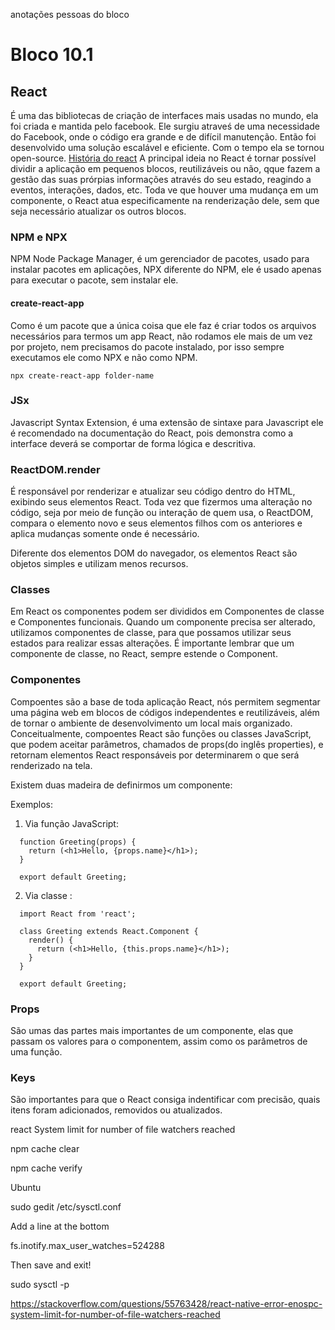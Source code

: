anotações pessoas do bloco

# Bloco 10.1

## React

É uma das bibliotecas de criação de interfaces mais usadas no mundo, ela foi criada e mantida pelo facebook.
Ele surgiu atraveś de uma necessidade do Facebook, onde o código era grande e de difícil manutenção. Então foi desenvolvido uma solução escalável e eficiente. Com o tempo ela se tornou open-source. [História do react](https://medium.com/@ppternunes/a-hist%C3%B3ria-do-react-ba346c416fe1)
A principal ideia no React é tornar possível dividir a aplicação em pequenos blocos, reutilizáveis ou não, qque fazem a gestão das suas prórpias informações através do seu estado, reagindo a eventos, interações, dados, etc. Toda ve que houver uma mudança em um componente, o React atua especificamente na renderização dele, sem que seja necessário atualizar os outros blocos.

### NPM e NPX

NPM Node Package Manager, é um gerenciador de pacotes, usado para instalar pacotes em aplicações, NPX diferente do NPM, ele é usado apenas para executar o pacote, sem instalar ele.

#### create-react-app

Como é um pacote que a única coisa que ele faz é criar todos os arquivos necessários para termos um app React, não rodamos ele mais de um vez por projeto, nem precisamos do pacote instalado, por isso sempre executamos ele como NPX e não como NPM.

`npx create-react-app folder-name`

### JSx

Javascript Syntax Extension, é uma extensão de sintaxe para Javascript ele é recomendado na documentação do React, pois demonstra como a interface deverá se comportar de forma lógica e descritiva.

### ReactDOM.render

É responsável por renderizar e atualizar seu código dentro do HTML, exibindo seus elementos React.
Toda vez que fizermos uma alteração no código, seja por meio de função ou interação de quem usa, o ReactDOM, compara o elemento novo e seus elementos filhos com os anteriores e aplica mudanças somente onde é necessário.

Diferente dos elementos DOM do navegador, os elementos React são objetos simples e utilizam menos recursos.

### Classes

Em React os componentes podem ser divididos em Componentes de classe e Componentes funcionais. Quando um componente precisa ser alterado, utilizamos componentes de classe, para que possamos utilizar seus estados para realizar essas alterações. É importante lembrar que um componente de classe, no React, sempre estende o Component.

### Componentes

Compoentes são a base de toda aplicação React, nós permitem segmentar uma página web em blocos de códigos independentes e reutilizáveis, além de tornar o ambiente de desenvolvimento um local mais organizado.
Conceitualmente, compoentes React são funções ou classes JavaScript, que podem aceitar parâmetros, chamados de props(do inglês properties), e retornam elementos React responsáveis por determinarem o que será renderizado na tela.

Existem duas madeira de definirmos um componente:

Exemplos:

1. Via função JavaScript:
```
  function Greeting(props) {
    return (<h1>Hello, {props.name}</h1>);
  }

  export default Greeting;
```

2. Via classe :
```
  import React from 'react';

  class Greeting extends React.Component {
    render() {
      return (<h1>Hello, {this.props.name}</h1>);
    }
  }

  export default Greeting;
```
### Props

São umas das partes mais importantes de um componente, elas que passam os valores para o componentem, assim como os parâmetros de uma função.

### Keys

São importantes para que o React consiga indentificar com precisão, quais itens foram adicionados, removidos ou atualizados.


react System limit for number of file watchers reached

npm cache clear 

npm cache verify 

Ubuntu

sudo gedit /etc/sysctl.conf

Add a line at the bottom

fs.inotify.max_user_watches=524288

Then save and exit!

sudo sysctl -p

https://stackoverflow.com/questions/55763428/react-native-error-enospc-system-limit-for-number-of-file-watchers-reached